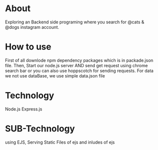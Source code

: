 # About 
Exploring an Backend side programing where you search for @cats & @dogs instagram account.

# How to use
First of all downlode  npm dependency packages which is in packade.json file.
Then, Start our node.js server AND send get request using chrome search bar or you can also use hoppscotch for sending requests. 
For data we not use dataBase, we use simple data.json file

# Technology 
Node.js Express.js 

# SUB-Technology
using EJS, Serving Static Files of ejs and inludes of ejs 
